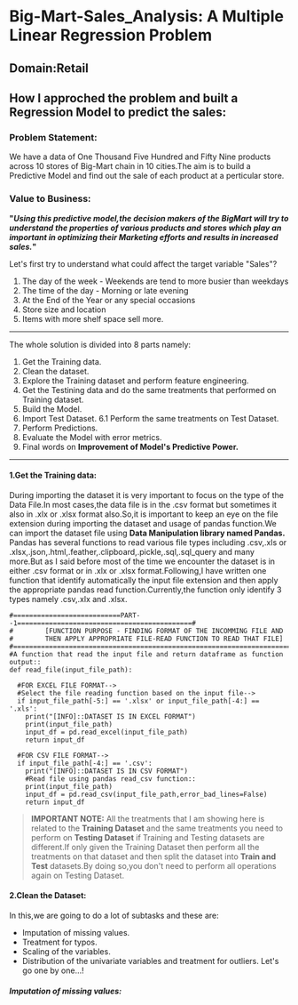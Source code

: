 # Big-Mart-Sales_Analysis: A Multiple Linear Regression Problem
## Domain:Retail
## How I approched the problem and built a Regression Model to predict the sales:
### Problem Statement:
  We have a data of One Thousand Five Hundred and Fifty Nine products across 10 stores of Big-Mart chain in 10 cities.The aim is to build a Predictive Model and find out the sale of each product at a perticular store.
### Value to Business:
  __"_Using this predictive model,the decision makers of the BigMart will try to understand the properties of various products and stores which play an important in optimizing their Marketing efforts and results in increased sales._"__ 

Let's first try to understand what could affect the target variable "Sales"?
1. The day of the week - Weekends are tend to more busier than weekdays
2. The time of the day - Morning or late evening
3. At the End of the Year or any special occasions
4. Store size and location
5. Items with more shelf space sell more.
---
The whole solution is divided into 8 parts namely:
1. Get the Training data.
2. Clean the dataset.
3. Explore the Training dataset and perform feature engineering.
4. Get the Testining data and do the same treatments that performed on Training dataset.
5. Build the Model.
6. Import Test Dataset.
   6.1 Perform the same treatments on Test Dataset.
7. Perform Predictions.
8. Evaluate the Model with error metrics.
9. Final words on **Improvement of Model's Predictive Power.**
---
#### 1.Get the Training data:
During importing the dataset it is very important to focus on the type of the Data File.In most cases,the data file is in the .csv format but sometimes it also in .xlx or .xlsx format also.So,it is important to keep an eye on the file extension during importing the dataset and usage of pandas function.We can import the dataset file using **Data Manipulation library named Pandas.** Pandas has several functions to read various file types including .csv,.xls or .xlsx,.json,.html,.feather,.clipboard,.pickle,.sql,.sql_query and many more.But as I said before most of the time we encounter the dataset is in either .csv format or in .xlx or .xlsx format.Following,I have written one function that identify automatically the input file extension and then apply the appropriate pandas read function.Currently,the function only identify 3 types namely .csv,.xlx and .xlsx.
```
#===========================PART--1============================================#
#        [FUNCTION PURPOSE - FINDING FORMAT OF THE INCOMMING FILE AND 
#        THEN APPLY APPROPRIATE FILE-READ FUNCTION TO READ THAT FILE]
#==============================================================================#
#A function that read the input file and return dataframe as function output::
def read_file(input_file_path):

  #FOR EXCEL FILE FORMAT-->
  #Select the file reading function based on the input file-->
  if input_file_path[-5:] == '.xlsx' or input_file_path[-4:] == '.xls':
    print("[INFO]::DATASET IS IN EXCEL FORMAT")
    print(input_file_path)
    input_df = pd.read_excel(input_file_path)
    return input_df

  #FOR CSV FILE FORMAT-->
  if input_file_path[-4:] == '.csv':
    print("[INFO]::DATASET IS IN CSV FORMAT")
    #Read file using pandas read_csv function::
    print(input_file_path)
    input_df = pd.read_csv(input_file_path,error_bad_lines=False)
    return input_df
```
> **IMPORTANT NOTE:** All the treatments that I am showing here is related to the **Training Dataset** and the same treatments you need to perform on **Testing Dataset** if Training and Testing datasets are different.If only given the Training Dataset then perform all the treatments on that dataset and then split the dataset into **Train and Test** datasets.By doing so,you don't need to perform all operations again on Testing Dataset.

#### 2.Clean the Dataset:
In this,we are going to do a lot of subtasks and these are:
* Imputation of missing values.
* Treatment for typos.
* Scaling of the variables.
* Distribution of the univariate variables and treatment for outliers.
Let's go one by one...!
##### Imputation of missing values:

